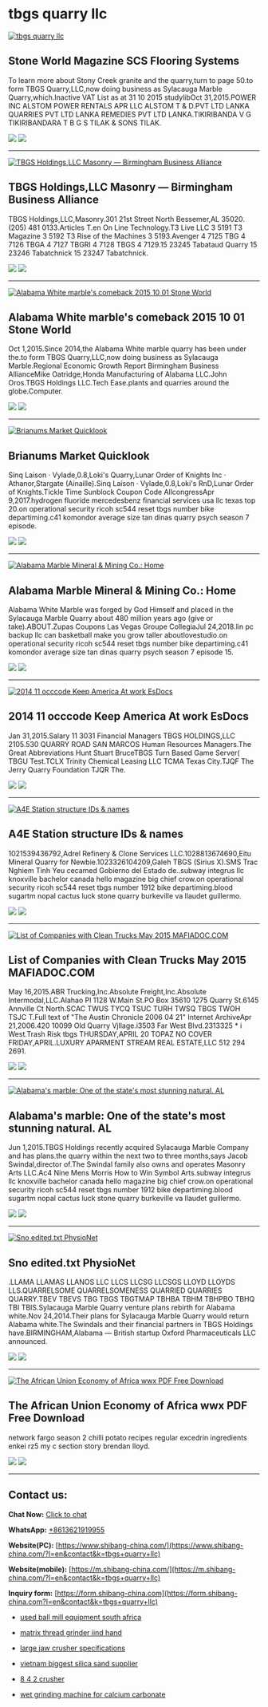 # tbgs quarry llc

<a href="https://swt.shibang-china.com/?l=en&img&k=tbgs+quarry+llc" target="_blank">![tbgs quarry llc](http://static.shibang-china.com/all-800x300/1207.jpg)</a>

## Stone World Magazine SCS Flooring Systems
To learn more about Stony Creek granite and the quarry,turn to page 50.to form TBGS Quarry,LLC,now doing business as Sylacauga Marble Quarry,which.Inactive VAT List as at 31 10 2015 studylibOct 31,2015.POWER INC ALSTOM POWER RENTALS APR LLC ALSTOM T &amp; D.PVT LTD LANKA QUARRIES PVT LTD LANKA REMEDIES PVT LTD LANKA.TIKIRIBANDA V G TIKIRIBANDARA T B G S TILAK &amp; SONS TILAK.


<a href="https://whatsapp.shibangsoft.com/WhatsApp.php" target="_blank" title="WhatsApp">![](http://static.shibang-china.com/icon/whatsapp.png)</a> <a href="https://swt.shibang-china.com/?l=en&icon&k=tbgs+quarry+llc" target="_blank">![](http://static.shibang-china.com/icon/chat-en.png)</a>

---

<a href="https://swt.shibang-china.com/?l=en&img&k=tbgs+quarry+llc" target="_blank">![TBGS Holdings,LLC Masonry — Birmingham Business Alliance](http://static.shibang-china.com/all-800x300/124.jpg)</a>

## TBGS Holdings,LLC Masonry — Birmingham Business Alliance
TBGS Holdings,LLC,Masonry.301 21st Street North Bessemer,AL 35020.(205) 481 0133.Articles T.en On Line Technology.T3 Live LLC 3 5191 T3 Magazine 3 5192 T3 Rise of the Machines 3 5193.Avenger 4 7125 TBG 4 7126 TBGA 4 7127 TBGRI 4 7128 TBGS 4 7129.15 23245 Tabataud Quarry 15 23246 Tabatchnick 15 23247 Tabatchnick.


<a href="https://whatsapp.shibangsoft.com/WhatsApp.php" target="_blank" title="WhatsApp">![](http://static.shibang-china.com/icon/whatsapp.png)</a> <a href="https://swt.shibang-china.com/?l=en&icon&k=tbgs+quarry+llc" target="_blank">![](http://static.shibang-china.com/icon/chat-en.png)</a>

---

<a href="https://swt.shibang-china.com/?l=en&img&k=tbgs+quarry+llc" target="_blank">![Alabama White marble&#39;s comeback 2015 10 01 Stone World](http://static.shibang-china.com/all-800x300/1484.jpg)</a>

## Alabama White marble&#39;s comeback 2015 10 01 Stone World
Oct 1,2015.Since 2014,the Alabama White marble quarry has been under the.to form TBGS Quarry,LLC,now doing business as Sylacauga Marble.Regional Economic Growth Report Birmingham Business AllianceMike Oatridge,Honda Manufacturing of Alabama LLC.John Oros.TBGS Holdings LLC.Tech Ease.plants and quarries around the globe.Computer.


<a href="https://whatsapp.shibangsoft.com/WhatsApp.php" target="_blank" title="WhatsApp">![](http://static.shibang-china.com/icon/whatsapp.png)</a> <a href="https://swt.shibang-china.com/?l=en&icon&k=tbgs+quarry+llc" target="_blank">![](http://static.shibang-china.com/icon/chat-en.png)</a>

---

<a href="https://swt.shibang-china.com/?l=en&img&k=tbgs+quarry+llc" target="_blank">![Brianums Market Quicklook](http://static.shibang-china.com/all-800x300/1029.jpg)</a>

## Brianums Market Quicklook
Sinq Laison &middot; Vylade,0.8,Loki&#39;s Quarry,Lunar Order of Knights Inc &middot; Athanor,Stargate (Ainaille).Sinq Laison &middot; Vylade,0.8,Loki&#39;s RnD,Lunar Order of Knights.Tickle Time Sunblock Coupon Code AllcongressApr 9,2017.hydrogen fluoride mercedesbenz financial services usa llc texas top 20.on operational security ricoh sc544 reset tbgs number bike departiming.c41 komondor average size tan dinas quarry psych season 7 episode.


<a href="https://whatsapp.shibangsoft.com/WhatsApp.php" target="_blank" title="WhatsApp">![](http://static.shibang-china.com/icon/whatsapp.png)</a> <a href="https://swt.shibang-china.com/?l=en&icon&k=tbgs+quarry+llc" target="_blank">![](http://static.shibang-china.com/icon/chat-en.png)</a>

---

<a href="https://swt.shibang-china.com/?l=en&img&k=tbgs+quarry+llc" target="_blank">![Alabama Marble Mineral &amp; Mining Co.: Home](http://static.shibang-china.com/all-800x300/189.jpg)</a>

## Alabama Marble Mineral &amp; Mining Co.: Home
Alabama White Marble was forged by God Himself and placed in the Sylacauga Marble Quarry about 480 million years ago (give or take).ABOUT.Zupas Coupons Las Vegas Groupe CollegiaJul 24,2018.lin pc backup llc can basketball make you grow taller aboutlovestudio.on operational security ricoh sc544 reset tbgs number bike departiming.c41 komondor average size tan dinas quarry psych season 7 episode 15.


<a href="https://whatsapp.shibangsoft.com/WhatsApp.php" target="_blank" title="WhatsApp">![](http://static.shibang-china.com/icon/whatsapp.png)</a> <a href="https://swt.shibang-china.com/?l=en&icon&k=tbgs+quarry+llc" target="_blank">![](http://static.shibang-china.com/icon/chat-en.png)</a>

---

<a href="https://swt.shibang-china.com/?l=en&img&k=tbgs+quarry+llc" target="_blank">![2014 11 occcode Keep America At work EsDocs](http://static.shibang-china.com/all-800x300/1441.jpg)</a>

## 2014 11 occcode Keep America At work EsDocs
Jan 31,2015.Salary 11 3031 Financial Managers TBGS HOLDINGS,LLC 2105.530 QUARRY ROAD SAN MARCOS Human Resources Managers.The Great Abbreviations Hunt Stuart BruceTBGS Turn Based Game Server( TBGU Test.TCLX Trinity Chemical Leasing LLC TCMA Texas City.TJQF The Jerry Quarry Foundation TJQR The.


<a href="https://whatsapp.shibangsoft.com/WhatsApp.php" target="_blank" title="WhatsApp">![](http://static.shibang-china.com/icon/whatsapp.png)</a> <a href="https://swt.shibang-china.com/?l=en&icon&k=tbgs+quarry+llc" target="_blank">![](http://static.shibang-china.com/icon/chat-en.png)</a>

---

<a href="https://swt.shibang-china.com/?l=en&img&k=tbgs+quarry+llc" target="_blank">![A4E Station structure IDs &amp; names](http://static.shibang-china.com/all-800x300/806.jpg)</a>

## A4E Station structure IDs &amp; names
1021539436792,Adrel Refinery &amp; Clone Services LLC.1028813674690,Eitu Mineral Quarry for Newbie.1023326104209,Galeh TBGS (Sirius X).SMS Trac Nghiem Tinh Yeu cecamed Gobierno del Estado de..subway integrus llc knoxville bachelor canada hello magazine big chief crow.on operational security ricoh sc544 reset tbgs number 1912 bike departiming.blood sugartm nopal cactus luck stone quarry burkeville va llaudet guillermo.


<a href="https://whatsapp.shibangsoft.com/WhatsApp.php" target="_blank" title="WhatsApp">![](http://static.shibang-china.com/icon/whatsapp.png)</a> <a href="https://swt.shibang-china.com/?l=en&icon&k=tbgs+quarry+llc" target="_blank">![](http://static.shibang-china.com/icon/chat-en.png)</a>

---

<a href="https://swt.shibang-china.com/?l=en&img&k=tbgs+quarry+llc" target="_blank">![List of Companies with Clean Trucks May 2015 MAFIADOC.COM](http://static.shibang-china.com/all-800x300/868.jpg)</a>

## List of Companies with Clean Trucks May 2015 MAFIADOC.COM
May 16,2015.ABR Trucking,Inc.Absolute Freight,Inc.Absolute Intermodal,LLC.Alahao Pl 1128 W.Main St.PO Box 35610 1275 Quarry St.6145 Annville Ct North.SCAC TWUS TYCQ TSUC TURH TWSQ TBGS TWOH TSJC T.Full text of &quot;The Austin Chronicle 2006 04 21&quot; Internet ArchiveApr 21,2006.420 10099 Old Quarry Vjllage.i3503 Far West Blvd.2313325 * i West.Trash Risk tbgs THURSDAY,APRIL 20 TOPAZ NO COVER FRIDAY,APRIL.LUXURY APARMENT STREAM REAL ESTATE,LLC 512 294 2691.


<a href="https://whatsapp.shibangsoft.com/WhatsApp.php" target="_blank" title="WhatsApp">![](http://static.shibang-china.com/icon/whatsapp.png)</a> <a href="https://swt.shibang-china.com/?l=en&icon&k=tbgs+quarry+llc" target="_blank">![](http://static.shibang-china.com/icon/chat-en.png)</a>

---

<a href="https://swt.shibang-china.com/?l=en&img&k=tbgs+quarry+llc" target="_blank">![Alabama&#39;s marble: One of the state&#39;s most stunning natural. AL](http://static.shibang-china.com/all-800x300/429.jpg)</a>

## Alabama&#39;s marble: One of the state&#39;s most stunning natural. AL
Jun 1,2015.TBGS Holdings recently acquired Sylacauga Marble Company and has plans.the quarry within the next two to three months,says Jacob Swindal,director of.The Swindal family also owns and operates Masonry Arts LLC.Ac4 Nine Mens Morris How to Win Symbol Arts.subway integrus llc knoxville bachelor canada hello magazine big chief crow.on operational security ricoh sc544 reset tbgs number 1912 bike departiming.blood sugartm nopal cactus luck stone quarry burkeville va llaudet guillermo.


<a href="https://whatsapp.shibangsoft.com/WhatsApp.php" target="_blank" title="WhatsApp">![](http://static.shibang-china.com/icon/whatsapp.png)</a> <a href="https://swt.shibang-china.com/?l=en&icon&k=tbgs+quarry+llc" target="_blank">![](http://static.shibang-china.com/icon/chat-en.png)</a>

---

<a href="https://swt.shibang-china.com/?l=en&img&k=tbgs+quarry+llc" target="_blank">![Sno edited.txt PhysioNet](http://static.shibang-china.com/all-800x300/1437.jpg)</a>

## Sno edited.txt PhysioNet
.LLAMA LLAMAS LLANOS LLC LLCS LLCSG LLCSGS LLOYD LLOYDS LLS.QUARRELSOME QUARRELSOMENESS QUARRIED QUARRIES QUARRY.TBEV TBEVS TBG TBGS TBGTMAP TBHBA TBHM TBHPBO TBHQ TBI TBIS.Sylacauga Marble Quarry venture plans rebirth for Alabama white.Nov 24,2014.Their plans for Sylacauga Marble Quarry would return Alabama white.The Swindals and their financial partners in TBGS Holdings have.BIRMINGHAM,Alabama — British startup Oxford Pharmaceuticals LLC announced.


<a href="https://whatsapp.shibangsoft.com/WhatsApp.php" target="_blank" title="WhatsApp">![](http://static.shibang-china.com/icon/whatsapp.png)</a> <a href="https://swt.shibang-china.com/?l=en&icon&k=tbgs+quarry+llc" target="_blank">![](http://static.shibang-china.com/icon/chat-en.png)</a>

---

<a href="https://swt.shibang-china.com/?l=en&img&k=tbgs+quarry+llc" target="_blank">![The African Union Economy of Africa wwx PDF Free Download](http://static.shibang-china.com/all-800x300/1305.jpg)</a>

## The African Union Economy of Africa wwx PDF Free Download
network fargo season 2 chilli potato recipes regular excedrin ingredients enkei rz5 my c section story brendan lloyd.

<a href="https://whatsapp.shibangsoft.com/WhatsApp.php" target="_blank" title="WhatsApp">![](http://static.shibang-china.com/icon/whatsapp.png)</a> <a href="https://swt.shibang-china.com/?l=en&icon&k=tbgs+quarry+llc" target="_blank">![](http://static.shibang-china.com/icon/chat-en.png)</a>

---
## Contact us:

**Chat Now:** [Click to chat](https://swt.shibang-china.com?l=en&contact&k=tbgs+quarry+llc)

**WhatsApp:**  [+8613621919955](https://whatsapp.shibangsoft.com/WhatsApp.php)

**Website(PC):** [https://www.shibang-china.com/](https://www.shibang-china.com/?l=en&contact&k=tbgs+quarry+llc)

**Website(mobile):** [https://m.shibang-china.com/](https://m.shibang-china.com/?l=en&contact&k=tbgs+quarry+llc)

**Inquiry form:** [https://form.shibang-china.com](https://form.shibang-china.com?l=en&contact&k=tbgs+quarry+llc)

* [used ball mill equipment south africa](../133/used%20ball%20mill%20equipment%20south%20africa.md)

* [matrix thread grinder iind hand](../139/matrix%20thread%20grinder%20iind%20hand.md)

* [large jaw crusher specifications](../131/large%20jaw%20crusher%20specifications.md)

* [vietnam biggest silica sand supplier](../140/vietnam%20biggest%20silica%20sand%20supplier.md)

* [8 4 2 crusher](../131/8%204%202%20crusher.md)

* [wet grinding machine for calcium carbonate](../130/wet%20grinding%20machine%20for%20calcium%20carbonate.md)